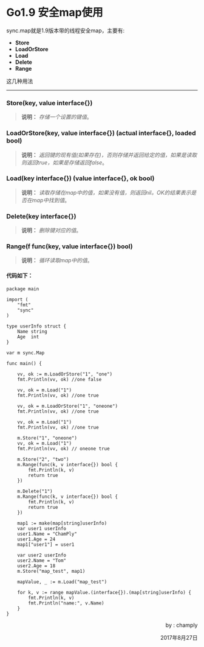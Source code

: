 # Go1.9 安全map使用
sync.map就是1.9版本带的线程安全map，主要有:

- **Store**
- **LoadOrStore**
- **Load**
- **Delete**
- **Range**

这几种用法

-------------------

### Store(key, value interface{})
> **说明：** *存储一个设置的键值*。
### LoadOrStore(key, value interface{}) (actual interface{}, loaded bool)
> **说明：** *返回键的现有值(如果存在)，否则存储并返回给定的值，如果是读取则返回true，如果是存储返回false*。
### Load(key interface{}) (value interface{}, ok bool)
> **说明：** *读取存储在map中的值，如果没有值，则返回nil。OK的结果表示是否在map中找到值*。
### Delete(key interface{})
> **说明：** *删除键对应的值*。
### Range(f func(key, value interface{}) bool)
> **说明：** *循环读取map中的值*。

#### 代码如下：
``` golang
package main

import (
	"fmt"
	"sync"
)

type userInfo struct {
	Name string
	Age  int
}

var m sync.Map

func main() {

	vv, ok := m.LoadOrStore("1", "one")
	fmt.Println(vv, ok) //one false

	vv, ok = m.Load("1")
	fmt.Println(vv, ok) //one true

	vv, ok = m.LoadOrStore("1", "oneone")
	fmt.Println(vv, ok) //one true

	vv, ok = m.Load("1")
	fmt.Println(vv, ok) //one true

	m.Store("1", "oneone")
	vv, ok = m.Load("1")
	fmt.Println(vv, ok) // oneone true

	m.Store("2", "two")
	m.Range(func(k, v interface{}) bool {
		fmt.Println(k, v)
		return true
	})

	m.Delete("1")
	m.Range(func(k, v interface{}) bool {
		fmt.Println(k, v)
		return true
	})

	map1 := make(map[string]userInfo)
	var user1 userInfo
	user1.Name = "ChamPly"
	user1.Age = 24
	map1["user1"] = user1

	var user2 userInfo
	user2.Name = "Tom"
	user2.Age = 18
	m.Store("map_test", map1)

	mapValue, _ := m.Load("map_test")

	for k, v := range mapValue.(interface{}).(map[string]userInfo) {
		fmt.Println(k, v)
		fmt.Println("name:", v.Name)
	}
}

```

<p align="right">by : champly</p>
<p align="right">2017年8月27日</p>